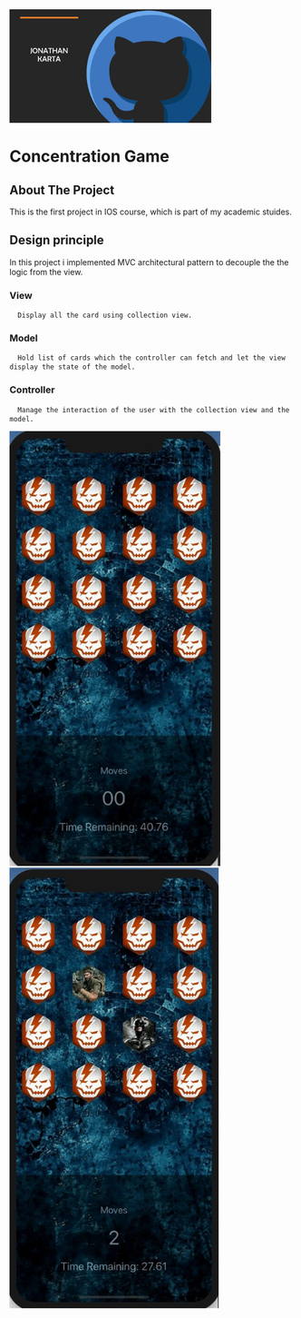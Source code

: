 <div>
      <img src="Logo/Slide1.JPG" alt="Game Logo" height="200" >      
</div>

# Concentration Game

## About The Project
This is the first project in IOS course, which is part of my academic stuides.

## Design principle 
In this project i implemented MVC architectural pattern to decouple the the logic from the view.

### View
      Display all the card using collection view.
### Model 
      Hold list of cards which the controller can fetch and let the view display the state of the model. 
### Controller
      Manage the interaction of the user with the collection view and the model.
      
<div>
      <img src="Logo/Game.jpeg" alt="Game image" >
      <img src="Logo/Game1.jpeg" alt="flip game image" >
</div>




